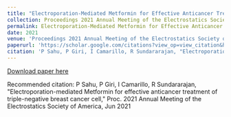 ```yaml
---
title: "Electroporation-Mediated Metformin for Effective Anticancer Treatment of Triple Negative Breast Cancer Cells"
collection: Proceedings 2021 Annual Meeting of the Electrostatics Society of America, Jun 2021
permalink: Electroporation-Mediated Metformin for Effective Anticancer Treatment of Triple Negative Breast Cancer Cells
date: 2021
venue: 'Proceedings 2021 Annual Meeting of the Electrostatics Society of America, Jun 2021'
paperurl: 'https://scholar.google.com/citations?view_op=view_citation&hl=en&user=P9D8edUAAAAJ&citation_for_view=P9D8edUAAAAJ:qjMakFHDy7sC'
citation: 'P Sahu, P Giri, I Camarillo, R Sundararajan, "Electroporation-mediated Metformin for effective anticancer treatment of triple-negative breast cancer cell," Proc. 2021 Annual Meeting of the Electrostatics Society of America, Jun 2021	'
---
```


[Download paper here](https://scholar.google.com/citations?view_op=view_citation&hl=en&user=P9D8edUAAAAJ&citation_for_view=P9D8edUAAAAJ:qjMakFHDy7sC)

Recommended citation: P Sahu, P Giri, I Camarillo, R Sundararajan, "Electroporation-mediated Metformin for effective anticancer treatment of triple-negative breast cancer cell," Proc. 2021 Annual Meeting of the Electrostatics Society of America, Jun 2021
